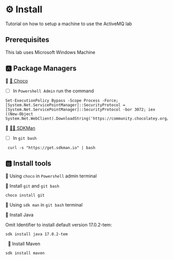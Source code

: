 # :gear: Install

Tutorial on how to setup a machine to use the ActiveMQ lab

## Prerequisites

This lab uses Microsoft Windows Machine

## :a: Package Managers

:round_pushpin: [ :chocolate_bar: Choco](https://chocolatey.org/install)

- [ ] In `Powershell Admin` run the command

```
Set-ExecutionPolicy Bypass -Scope Process -Force; [System.Net.ServicePointManager]::SecurityProtocol = [System.Net.ServicePointManager]::SecurityProtocol -bor 3072; iex ((New-Object System.Net.WebClient).DownloadString('https://community.chocolatey.org/install.ps1'))
```

:round_pushpin:  [ :superhero_man: SDKMan](https://sdkman.io/install)

- [ ] In `git bash`

```
 curl -s "https://get.sdkman.io" | bash 
```

## :b: Install tools

:tada: Using `choco` in `Powershell` admin terminal

:round_pushpin: Install `git` and `git bash`

```
choco install git
```

:tada: Using `sdk man` in `git bash` terminal

:round_pushpin: Install Java

Omit Identifier to install default version 17.0.2-tem:

```
sdk install java 17.0.2-tem
```
 
 :round_pushpin: Install Maven
 
 ```
 sdk install maven
 ```
